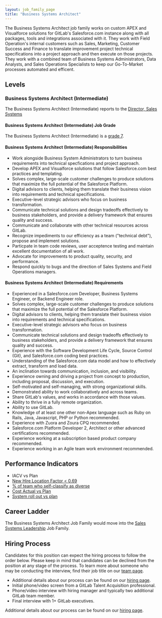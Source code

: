 ```yaml
---
layout: job_family_page
title: "Business Systems Architect"
---
```


The Business Systems Architect job family works on custom APEX and Visualforce solutions for GitLab's Salesforce.com instance along with all packages, tools and integrations associated with it. They work with Field Operation's internal customers such as Sales, Marketing, Customer Success and Finance to translate improvement project technical specifications into a project approach and then execute on those projects. They work with a combined team of Business Systems Administrators, Data Analysts, and Sales Operations Specialists to keep our Go-To-Market processes automated and efficent.

## Levels 

### Business Systems Architect (Intermediate)

The Business Systems Architect (Intermediate) reports to the [Director, Sales Systems](/job-families/sales/senior-manager-sales-systems/#director-sales-systems)

#### Business Systems Architect (Intermediate) Job Grade

The Business Systems Architect (Intermediate) is a [grade 7](/handbook/total-rewards/compensation/compensation-calculator/#gitlab-job-grades).

#### Business Systems Architect (Intermediate) Responsibilities

* Work alongside Business System Administrators to turn business requirements into technical specfications and project approach.
* Develop APEX and Visualforce solutions that follow Salesforce.com best practices and templating.
* Solves complex, large-scale customer challenges to produce solutions that maximize the full potential of the Salesforce Platform.
* Digital advisors to clients, helping them translate their business vision into requirements and technical specifications.
* Executive-level strategic advisors who focus on business transformation.
* Communicate technical solutions and design tradeoffs effectively to business stakeholders, and provide a delivery framework that ensures quality and success.
* Communicate and collaborate with other technical resources across GitLab.
* Recognize impediments to our efficiency as a team ("technical debt"), propose and implement solutions.
* Particpate in team code reviews, user acceptence testing and maintain excellent documentation of all work.
* Advocate for improvements to product quality, security, and performance.
* Respond quickly to bugs and the direction of Sales Systems and Field Operations managers.

#### Business Systems Architect (Intermediate) Requirements

* Experienced in a Salesforce.com Developer, Business Systems Engineer, or Backend Engineer role.
* Solves complex, large-scale customer challenges to produce solutions that maximize the full potential of the Salesforce Platform.
* Digital advisors to clients, helping them translate their business vision into requirements and technical specifications.
* Executive-level strategic advisors who focus on business transformation.
* Communicate technical solutions and design tradeoffs effectively to business stakeholders, and provide a delivery framework that ensures quality and success.
* Experience with the Software Development Life Cycle, Source Control (Git), and Salesforce.com coding best practices.
* Understanding of the Salesforce.com data model and how to effectively extract, transform and load data.
* An inclination towards communication, inclusion, and visibility.
* Experience owning and driving a project from concept to production, including proposal, discussion, and execution.
* Self-motivated and self-managing, with strong organizational skills.
* Demonstrated ability to work collaboratively and across teams.
* Share GitLab's values, and works in accordance with those values.
* Ability to thrive in a fully remote organization.
* Ability to use GitLab.
* Knowledge of at least one other non-Apex language such as Ruby on Rails, Java, Javascript, PHP or Python recommended.
* Experience with Zuora and Zoura CPQ recommended.
* Salesforce.com Platform Developer 2, Architect or other advanced certifications recommended.
* Experience working at a subscription based product company recommended.
* Experience working in an Agile team work environment recommended.

## Performance Indicators 

* IACV vs Plan
* [New Hire Location Factor < 0.69](https://about.gitlab.com/handbook/business-technology/metrics/#new-hire-location-factor--069)
* [% of team who self-classify as diverse](https://about.gitlab.com/handbook/business-technology/metrics/#percent--of-team-who-self-classify-as-diverse)
* [Cost Actual vs Plan](https://about.gitlab.com/handbook/business-technology/metrics/#cost-actual-vs-plan)
* [System roll out vs plan](https://about.gitlab.com/handbook/business-technology/metrics/#system-roll-out-vs-plan)

## Career Ladder

The Business Systems Architect Job Family would move into the [Sales Systems Leadership](/job-families/sales/senior-manager-sales-systems/) Job Family.

## Hiring Process

Candidates for this position can expect the hiring process to follow the order below. Please keep in mind that candidates can be declined from the position at any stage of the process. To learn more about someone who may be conducting the interview, find their job title on our [team page](/company/team/).

* Additional details about our process can be found on our [hiring page](/handbook/hiring/).
* Initial phone/video screen from a GitLab Talent Acquisition professional.
* Phone/video interview with hiring manager and typically two additional GitLab team member.
* Final interview with 1+ GitLab executives.

Additional details about our process can be found on our [hiring page](/handbook/hiring/).
